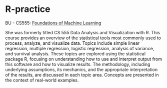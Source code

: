# R-practice

BU - CS555: [Foundations of Machine Learning](https://www.bu.edu/csmet/academic-programs/courses/cs555/)

She was formerly titled CS 555 Data Analysis and Visualization with R. 
This course provides an overview of the statistical tools most commonly used to process,  analyze,  and visualize data. Topics include simple linear regression,   multiple regression, logistic regression,  analysis of variance,  and survival analysis. These topics are explored using the statistical package R, focusing on understanding how to use and interpret output from this software and how to visualize results. The methodology,   including underlying assumptions, its mechanics, and the appropriate interpretation of the results, are discussed in each topic area.  Concepts are presented in the context of real-world examples.